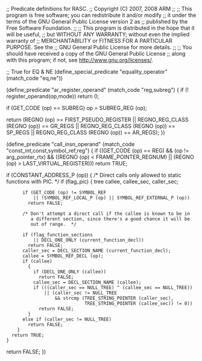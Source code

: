 ;; Predicate definitions for RASC.
;;  Copyright (C) 2007, 2008 ARM
;;
;; This program is free software; you can redistribute it and/or modify
;; it under the terms of the GNU General Public License version 2 as
;; published by the Free Software Foundation.
;;
;; This program is distributed in the hope that it will be useful,
;; but WITHOUT ANY WARRANTY; without even the implied warranty of
;; MERCHANTABILITY or FITNESS FOR A PARTICULAR PURPOSE.  See the
;; GNU General Public License for more details.
;;
;; You should have received a copy of the GNU General Public License
;; along with this program; if not, see http://www.gnu.org/licenses/.

;; True for EQ & NE
(define_special_predicate "equality_operator"
  (match_code "eq,ne"))

(define_predicate "ar_register_operand"
  (match_code "reg,subreg")
{
  if (! register_operand(op,mode))
    return 0;

  if (GET_CODE (op) == SUBREG)
    op = SUBREG_REG (op);

  return (REGNO (op) >= FIRST_PSEUDO_REGISTER
          || REGNO_REG_CLASS (REGNO (op)) == GR_REGS
          || REGNO_REG_CLASS (REGNO (op)) == SP_REGS
          || REGNO_REG_CLASS (REGNO (op)) == AR_REGS);
})

(define_predicate "call_insn_operand"
  (match_code "const_int,const,symbol_ref,reg")
{
  if ((GET_CODE (op) == REG)
      && (op != arg_pointer_rtx)
      && ((REGNO (op) < FRAME_POINTER_REGNUM)
          || (REGNO (op) > LAST_VIRTUAL_REGISTER)))
    return TRUE;

  if (CONSTANT_ADDRESS_P (op))
    {
      /* Direct calls only allowed to static functions with PIC.  */
      if (flag_pic)
        {
          tree callee, callee_sec, caller_sec;

          if (GET_CODE (op) != SYMBOL_REF
              || !SYMBOL_REF_LOCAL_P (op) || SYMBOL_REF_EXTERNAL_P (op))
            return FALSE;

          /* Don't attempt a direct call if the callee is known to be in
             a different section, since there's a good chance it will be
             out of range.  */

          if (flag_function_sections
              || DECL_ONE_ONLY (current_function_decl))
            return FALSE;
          caller_sec = DECL_SECTION_NAME (current_function_decl);
          callee = SYMBOL_REF_DECL (op);
          if (callee)
            {
              if (DECL_ONE_ONLY (callee))
                return FALSE;
              callee_sec = DECL_SECTION_NAME (callee);
              if (((caller_sec == NULL_TREE) ^ (callee_sec == NULL_TREE))
                  || (caller_sec != NULL_TREE
                      && strcmp (TREE_STRING_POINTER (caller_sec),
                                 TREE_STRING_POINTER (callee_sec)) != 0))
                return FALSE;
            }
          else if (caller_sec != NULL_TREE)
            return FALSE;
        }
      return TRUE;
    }

  return FALSE;
})
